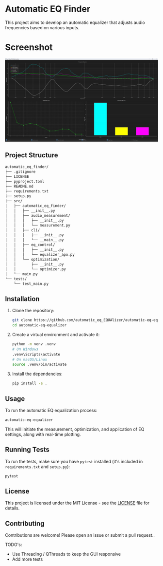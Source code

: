 # Automatic EQ Finder

This project aims to develop an automatic equalizer that adjusts audio frequencies based on various inputs.

# Screenshot
![Screenshot 2025-09-13 211513.png](Screenshot%202025-09-13%20211513.png)

## Project Structure

```
automatic_eq_finder/
├── .gitignore
├── LICENSE
├── pyproject.toml
├── README.md
├── requirements.txt
├── setup.py
├── src/
│   ├── automatic_eq_finder/
│   │   ├── __init__.py
│   │   ├── audio_measurement/
│   │   │   ├── __init__.py
│   │   │   └── measurement.py
│   │   ├── cli/
│   │   │   ├── __init__.py
│   │   │   └── __main__.py
│   │   ├── eq_control/
│   │   │   ├── __init__.py
│   │   │   └── equalizer_apo.py
│   │   └── optimization/
│   │       ├── __init__.py
│   │       └── optimizer.py
│   └── main.py
└── tests/
    └── test_main.py
```

## Installation

1.  Clone the repository:
    ```bash
    git clone https://github.com/automatic_eq_EQUAlizer/automatic-eq-equalizer.git
    cd automatic-eq-equalizer
    ```
2.  Create a virtual environment and activate it:
    ```bash
    python -m venv .venv
    # On Windows
    .venv\Scripts\activate
    # On macOS/Linux
    source .venv/bin/activate
    ```
3.  Install the dependencies:
    ```bash
    pip install -e .
    ```

## Usage

To run the automatic EQ equalization process:
```bash
automatic-eq-equalizer
```

This will initiate the measurement, optimization, and application of EQ settings, along with real-time plotting.

## Running Tests

To run the tests, make sure you have `pytest` installed (it's included in `requirements.txt` and `setup.py`):
```bash
pytest
```

## License

This project is licensed under the MIT License - see the [LICENSE](LICENSE) file for details.

## Contributing

Contributions are welcome! Please open an issue or submit a pull request.. 

TODO's:

- Use Threading / QThreads to keep the GUI responsive
- Add more tests
